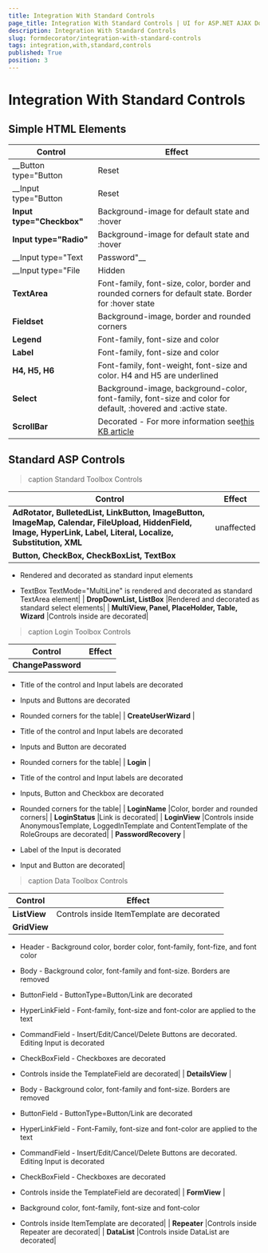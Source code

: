 ```yaml
---
title: Integration With Standard Controls
page_title: Integration With Standard Controls | UI for ASP.NET AJAX Documentation
description: Integration With Standard Controls
slug: formdecorator/integration-with-standard-controls
tags: integration,with,standard,controls
published: True
position: 3
---
```


# Integration With Standard Controls



## Simple HTML Elements


|  __Control__  |  __Effect__  |
| ------ | ------ |
| __Button type="Button|Reset|Submit"__ |Background-image, font-size and color for default state as well as :focus, :hover and :active|
| __Input type="Button|Reset|Submit"__ |Background-image, font-size and color for default state as well as :focus, :hover and :active|
| __Input type="Checkbox"__ |Background-image for default state and :hover|
| __Input type="Radio"__ |Background-image for default state and :hover|
| __Input type="Text|Password"__ |Background-color, font-family, font-size, color, border and rounded corners for default state. Border for :hover state|
| __Input type="File|Hidden|Image"__ |unaffected|
| __TextArea__ |Font-family, font-size, color, border and rounded corners for default state. Border for :hover state|
| __Fieldset__ |Background-image, border and rounded corners|
| __Legend__ |Font-family, font-size and color|
| __Label__ |Font-family, font-size and color|
| __H4, H5, H6__ |Font-family, font-weight, font-size and color. H4 and H5 are underlined|
| __Select__ |Background-image, background-color, font-family, font-size and color for default, :hovered and :active state.|
| __ScrollBar__ |Decorated - For more information see[this KB article](http://www.telerik.com/support/kb/aspnet-ajax/formdecorator/styling-scrollbars.aspx)|

## Standard ASP Controls


>caption Standard Toolbox Controls

|  __Control__  |  __Effect__  |
| ------ | ------ |
| __AdRotator, BulletedList, LinkButton, ImageButton,__  __ImageMap, Calendar, FileUpload, HiddenField, Image,__  __HyperLink, Label, Literal, Localize, Substitution, XML__ |unaffected|
| __Button, CheckBox, CheckBoxList, TextBox__ |

* Rendered and decorated as standard input elements

* TextBox TextMode="MultiLine" is rendered and decorated as standard TextArea element|
| __DropDownList, ListBox__ |Rendered and decorated as standard select elements|
| __MultiView, Panel, PlaceHolder, Table, Wizard__ |Controls inside are decorated|


>caption Login Toolbox Controls

|  __Control__  |  __Effect__  |
| ------ | ------ |
| __ChangePassword__ |

* Title of the control and Input labels are decorated

* Inputs and Buttons are decorated

* Rounded corners for the table|
| __CreateUserWizard__ |

* Title of the control and Input labels are decorated

* Inputs and Button are decorated

* Rounded corners for the table|
| __Login__ |

* Title of the control and Input labels are decorated

* Inputs, Button and Checkbox are decorated

* Rounded corners for the table|
| __LoginName__ |Color, border and rounded corners|
| __LoginStatus__ |Link is decorated|
| __LoginView__ |Controls inside AnonymousTemplate, LoggedInTemplate and ContentTemplate of the RoleGroups are decorated|
| __PasswordRecovery__ |

* Label of the Input is decorated

* Input and Button are decorated|


>caption Data Toolbox Controls

|  __Control__  |  __Effect__  |
| ------ | ------ |
| __ListView__ |Controls inside ItemTemplate are decorated|
| __GridView__ |

* Header - Background color, border color, font-family, font-fize, and font color

* Body - Background color, font-family and font-size. Borders are removed

* ButtonField - ButtonType=Button/Link are decorated

* HyperLinkField - Font-family, font-size and font-color are applied to the text

* CommandField - Insert/Edit/Cancel/Delete Buttons are decorated. Editing Input is decorated

* CheckBoxField - Checkboxes are decorated

* Controls inside the TemplateField are decorated|
| __DetailsView__ |

* Body - Background color, font-family and font-size. Borders are removed

* ButtonField - ButtonType=Button/Link are decorated

* HyperLinkField - Font-Family, font-size and font-color are applied to the text

* CommandField - Insert/Edit/Cancel/Delete Buttons are decorated. Editing Input is decorated

* CheckBoxField - Checkboxes are decorated

* Controls inside the TemplateField are decorated|
| __FormView__ |

* Background color, font-family, font-size and font-color

* Controls inside ItemTemplate are decorated|
| __Repeater__ |Controls inside Repeater are decorated|
| __DataList__ |Controls inside DataList are decorated|
